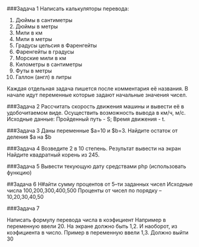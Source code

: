 ###Задача 1
Написать калькуляторы перевода:
1.	Дюймы в сантиметры
2.	Дюймы в метры
3.	Мили в км
4.	Мили в метры
5.	Градусы цельсия в Фаренгейты
6.	Фаренгейты в градусы
7.	Морские мили в км
8.	Километры в сантиметры
9.	Футы в метры
10.	Галлон (англ) в литры

Каждая отдельная задача пишется после комментария её названия. В начале идут переменные которые задают начальные значения чисел.

###Задача 2
Рассчитать скорость движения машины и вывести её в удобочитаемом виде. Осуществить возможность вывода в км/ч, м/c.
Исходные данные: Пройденный путь - S; Время движения - t.

###Задача 3
Даны переменные $a=10 и $b=3. Найдите остаток от деления $a на $b

###Задача 4
Возведите 2 в 10 степень. Результат вывести на экран
 Найдите квадратный корень из 245. 

###Задача 5
Вывести текующую дату средствами php (использовать функцию)

##Задача 6
Н#айти сумму процентов от 5–ти заданных чисел
Исходные числа 100,200,300,400,500
Проценты от чисел по порядку – 10,20,30,40,50

###Задача 7

Написать формулу перевода числа в коэфициент
Например в переменную ввели 20. На экране должно быть 1,2.
И наоборот, из коэфициента в число. 
Пример в переменную ввели 1,3. Должно выйти 30

